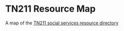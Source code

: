 # TN211 Resource Map

A map of the [TN211 social services resource directory](https://tn211.myresourcedirectory.com/)
